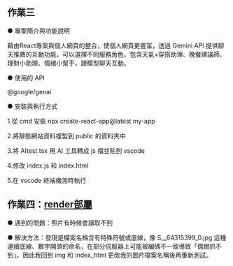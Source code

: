 作業三
----------------------
● 專案簡介與功能說明

藉由React專案與個人網頁的整合，使個人網頁更豐富，透過 Gemini API 提供聊天推薦的互動功能，可以選擇不同服務角色，包含天氣+穿搭助理、晚餐建議師、理財小助理、情緒小幫手，跟模型聊天互動。

● 使用的 API

@google/genai

● 安裝與執行方式

1.從 cmd 安裝 npx create-react-app@latest my-app

2.將靜態網站資料複製到 public 的資料夾中

3.將 AItest.tsx 用 AI 工具轉成 js 檔並貼到 vscode

4.修改 index.js 和 index.html

5.在 vscode 終端機測時執行

作業四：[render部屬](https://my-app2-jigq.onrender.com/)
-----------------------------------

● 遇到的問題：照片有時候會讀取不到

● 解決方法：發現是檔案名稱含有特殊符號或底線，像 S__64315399_0.jpg 這種連續底線、數字開頭的命名，在部分伺服器上可能被編碼不一致導致「偶爾抓不到」。因此我回到 img 和 index_html 更改我的圖片檔案名稱後再重新測試。
